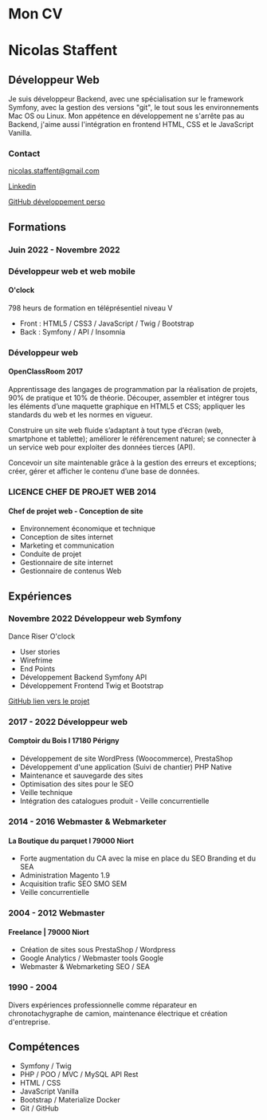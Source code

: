 # Mon CV

# Nicolas Staffent
## Développeur Web
Je suis développeur Backend, avec une spécialisation sur le framework Symfony, avec la gestion des versions "git", le tout sous les environnements Mac OS ou Linux. Mon appétence en développement ne s'arrête pas au Backend, j'aime aussi l'intégration en frontend HTML, CSS et le JavaScript Vanilla.

### Contact

<nicolas.staffent@gmail.com>

[Linkedin](https://www.linkedin.com/in/nicolas-staffent-57413985/)

[GitHub développement perso](https://github.com/nicolastaf/blog-symfony)

## Formations

### Juin 2022 - Novembre 2022
### Développeur web et web mobile
#### O'clock
798 heurs de formation en téléprésentiel niveau V 
- Front : HTML5 / CSS3 / JavaScript / Twig / Bootstrap 
- Back : Symfony / API / Insomnia

### Développeur web
#### OpenClassRoom 2017
Apprentissage des langages de programmation par la réalisation de projets, 90% de pratique et 10% de théorie.
Découper, assembler et intégrer tous les éléments d’une maquette graphique en HTML5 et CSS; appliquer les standards du web et les normes en vigueur.

Construire un site web fluide s’adaptant à tout type d’écran (web, smartphone et tablette);
améliorer le référencement naturel; se connecter à un service web pour exploiter des données tierces (API).

Concevoir un site maintenable grâce à la gestion des erreurs et exceptions;
créer, gérer et afficher le contenu d’une base de données.

### LICENCE CHEF DE PROJET WEB 2014
#### Chef de projet web - Conception de site

- Environnement économique et technique
- Conception de sites internet
- Marketing et communication
- Conduite de projet
- Gestionnaire de site internet
- Gestionnaire de contenus Web

## Expériences
### Novembre 2022 Développeur web Symfony
Dance Riser O'clock
- User stories
- Wirefrime
- End Points
- Développement Backend Symfony API
- Développement Frontend Twig et Bootstrap
  
[GitHub lien vers le projet](https://github.com/nicolastaf/back-dance-riser)

### 2017 - 2022 Développeur web
#### Comptoir du Bois l 17180 Périgny
- Développement de site WordPress (Woocommerce), PrestaShop
- Développement d'une application (Suivi de chantier) PHP Native
- Maintenance et sauvegarde des sites
- Optimisation des sites pour le SEO
- Veille technique
- Intégration des catalogues produit - Veille concurrentielle

### 2014 - 2016 Webmaster & Webmarketer
#### La Boutique du parquet l 79000 Niort
- Forte augmentation du CA avec la mise en place du SEO Branding et du SEA
- Administration Magento 1.9
- Acquisition trafic SEO SMO SEM
- Veille concurrentielle

### 2004 - 2012 Webmaster
#### Freelance | 79000 Niort
- Création de sites sous PrestaShop / Wordpress
- Google Analytics / Webmaster tools Google
- Webmaster & Webmarketing SEO / SEA

### 1990 - 2004
Divers expériences professionnelle comme réparateur en chronotachygraphe de camion, maintenance électrique et création d'entreprise.

## Compétences
- Symfony / Twig
- PHP / POO / MVC / MySQL API Rest
- HTML / CSS
- JavaScript Vanilla
- Bootstrap / Materialize Docker
- Git / GitHub